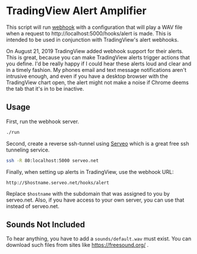 # TradingView Alert Amplifier

This script will run [webhook](https://github.com/adnanh/webhook) with a
configuration that will play a WAV file when a request to
http://localhost:5000/hooks/alert is made.  This is intended to be used in conjunction
with TradingView's alert webhooks.

On August 21, 2019 TradingView added webhook support for their alerts.  This is great, because you
can make TradingView alerts trigger actions that you define.  I'd be really happy if I could
hear these alerts loud and clear and in a timely fashion.  My phones email and text message
notifications aren't intrusive enough, and even if you have a desktop browser with the TradingView
chart open, the alert might not make a noise if Chrome deems the tab that it's in to be inactive.

## Usage

First, run the webhook server.

```sh
./run
```

Second, create a reverse ssh-tunnel using [Serveo](https://serveo.net/) which is a great free ssh tunneling service.

```sh
ssh -R 80:localhost:5000 serveo.net
```

Finally, when setting up alerts in TradingView, use the webhook URL:

```
http://$hostname.serveo.net/hooks/alert
```

Replace `$hostname` with the subdomain that was assigned to you by serveo.net.  Also, if you have
access to your own server, you can use that instead of serveo.net.

## Sounds Not Included

To hear anything, you have to add a `sounds/default.wav` must exist.  You can download such files
from sites like https://freesound.org/ .
